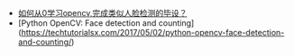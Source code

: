 - [如何从0学习opencv,完成类似人脸检测的毕设？](https://www.zhihu.com/question/38536019)
- [Python OpenCV: Face detection and counting] (https://techtutorialsx.com/2017/05/02/python-opencv-face-detection-and-counting/)
